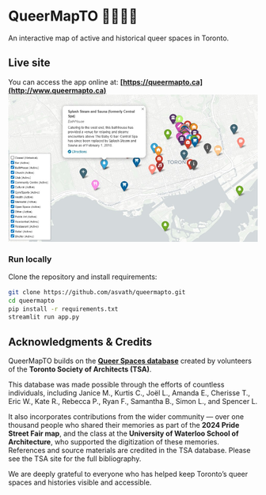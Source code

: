 # QueerMapTO 🏳️‍🌈🇨🇦
An interactive map of active and historical queer spaces in Toronto.

## Live site
You can access the app online at: **[https://queermapto.ca](http://www.queermapto.ca)**
![QueerMapTO Screenshot](queermapto.jpg)

### Run locally
Clone the repository and install requirements:
```bash
git clone https://github.com/asvath/queermapto.git
cd queermapto
pip install -r requirements.txt
streamlit run app.py
```

## Acknowledgments & Credits

QueerMapTO builds on the [**Queer Spaces database**](https://torontosocietyofarchitects.ca/toronto-queer-spaces/) created by volunteers of the **Toronto Society of Architects (TSA)**.  

This database was made possible through the efforts of countless individuals, including Janice M., Kurtis C., Joël L., Amanda E., Cherisse T., Eric W., Kate R., Rebecca P., Ryan F., Samantha B., Simon L., and Spencer L.  

It also incorporates contributions from the wider community — over one thousand people who shared their memories as part of the **2024 Pride Street Fair map**,  and the class at the **University of Waterloo School of Architecture**, who supported the digitization of these memories.
References and source materials are credited in the TSA database. Please see the TSA site for the full bibliography.

We are deeply grateful to everyone who has helped keep Toronto’s queer spaces and histories visible and accessible.